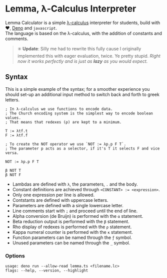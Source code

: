 
# Lemma, λ-Calculus Interpreter

Lemma Calculator is a simple
[λ-calculus](https://en.wikipedia.org/wiki/Lambda_calculus) interpreter
for students, build with ❤️, [Deno](https://deno.land/) and `javascript`.\
The language is based on the λ-calculus, with the addition of constants
and comments.

> ✳️ **Update**: Silly me had to rewrite this fully cause I originally
> implemented this with eager evaluation, twice. Ye pretty stupid.
> *Right now it works perfectly and is just as **lazy** as you would expect.*


## Syntax

This is a simple example of the syntax; for a smoother experience you should
set-up an additional input method to switch back and forth to greek letters.

```
; In λ-calculus we use functions to encode data.
; The Church encoding system is the simplest way to encode boolean values.
; That means that redexes (ρ) are kept to a minimum.

T := λtf.t
F := λtf.f

; To create the NOT operator we use `NOT := λp.p F T`.
; The parameter p acts as a selector, if it's T it selects F and vice versa.

NOT := λp.p F T

β NOT T
β NOT F
```

* Lambdas are defined with `λ`, the parameters, `.` and the body.
* Constant definitions are achieved through `<CONSTANT> := <expression>`.
* Only one expression per line is allowed.
* Contstants are defined with uppercase letters.
* Parameters are defined with a single lowercase letter.
* Line comments start with `;` and proceed until the end of line.
* Alpha conversion (de Bruijn) is performed with the `α` statement.
* Beta reduction output is performed with the `β` statement.
* Rho display of redexes is performed with the `ρ` statement.
* Kappa numeral counter is performed with the `κ` statement.
* Function parameters can be named through the `ƒ` symbol.
* Unused parameters can be named through the `_` symbol.

### Options

```
usage: deno run --allow-read lemma.ts <filename.lc>
flags: --help, --version, --highlight
```
